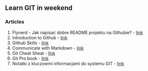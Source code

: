 ## Learn GIT in weekend 

### Articles
1. Flynerd - Jak napisać dobre README projektu na Githubie? - [link](https://www.flynerd.pl/2018/06/jak-napisac-dobre-readme-projektu-na-githubie.html)
2. Introduction to Github - [link](https://github.com/skills/introduction-to-github)
3. Github Skills - [link](https://github.com/skills)
4. Communicate with Markdown - [link](https://github.com/skills/communicate-using-markdown)
5. Git Cheat Sheat - [link](https://education.github.com/git-cheat-sheet-education.pdf)
6. Git Pro book - [link](https://git-scm.com/book/pl/v2)
7. Notatki z kluczowmi informacjami do systemu GIT - [link](https://github.com/bogdanpolak/nauka-gita)
